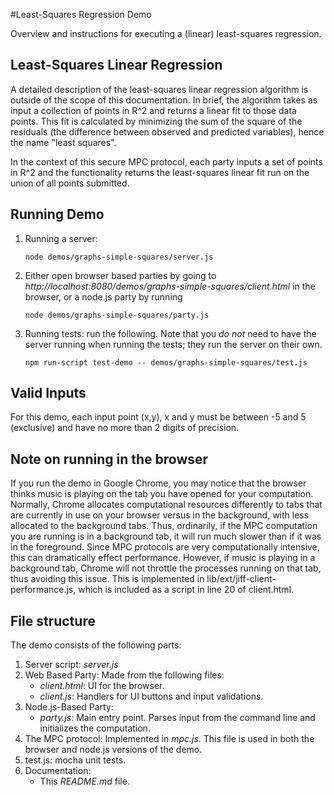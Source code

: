 #Least-Squares Regression Demo

Overview and instructions for executing a (linear) least-squares regression. 

## Least-Squares Linear Regression

A detailed description of the least-squares linear regression algorithm is outside of the scope of this documentation.
In brief, the algorithm takes as input a collection of points in R^2 and returns a linear fit to those data points. This
fit is calculated by minimizing the sum of the square of the residuals (the difference between observed and predicted 
variables), hence the name "least squares". 

In the context of this secure MPC protocol, each party inputs a set of 
points in R^2 and the functionality returns the least-squares linear fit run on the union of all points submitted.  

## Running Demo
1. Running a server:
    ```shell
    node demos/graphs-simple-squares/server.js
    ```

2. Either open browser based parties by going to *http://localhost:8080/demos/graphs-simple-squares/client.html* in the browser, or a node.js party by running 
    ```shell
    node demos/graphs-simple-squares/party.js
    
3. Running tests: run the following. Note that you *do not* need to have the server running when running the tests; they run the server on their own.
    ```shell
    npm run-script test-demo -- demos/graphs-simple-squares/test.js
    ```

## Valid Inputs
For this demo, each input point (x,y), x and y must be between -5 and 5 (exclusive) and have no more than 2 digits of 
precision. 

## Note on running in the browser 
If you run the demo in Google Chrome, you may notice that the browser thinks music is playing on the tab you have opened
for your computation. Normally, Chrome allocates computational resources differently to tabs that are currently in use
on your browser versus in the background, with less allocated to the background tabs. Thus, ordinarily, if the MPC
computation you are running is in a background tab, it will run much slower than if it was in the foreground. Since MPC 
protocols are very computationally intensive, this can dramatically effect performance. However, if music is playing in
a background tab, Chrome will not throttle the processes running on that tab, thus avoiding this issue. This is
implemented in lib/ext/jiff-client-performance.js, which is included as a script in line 20 of client.html.

## File structure
The demo consists of the following parts:
1. Server script: *server.js*
2. Web Based Party: Made from the following files:
    * *client.html*: UI for the browser.
    * *client.js*: Handlers for UI buttons and input validations.
3. Node.js-Based Party: 
    * *party.js*: Main entry point. Parses input from the command line and initializes the computation.
4. The MPC protocol: Implemented in *mpc.js*. This file is used in both the browser and node.js versions of the demo.
5. test.js: mocha unit tests.
6. Documentation:
    * This *README.md* file.

